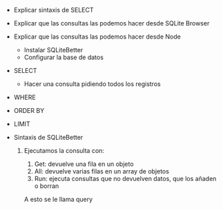 - Explicar sintaxis de SELECT
- Explicar que las consultas las podemos hacer desde SQLite Browser
- Explicar que las consultas las podemos hacer desde Node
  - Instalar SQLiteBetter
  - Configurar la base de datos
- SELECT
  - Hacer una consulta pidiendo todos los registros
- WHERE
- ORDER BY
- LIMIT
- Sintaxis de SQLiteBetter

   1. Ejecutamos la consulta con:
      1. Get: devuelve una fila en un objeto
      1. All: devuelve varias filas en un array de objetos
      1. Run: ejecuta consultas que no devuelven datos, que los añaden o borran


      A esto se le llama query